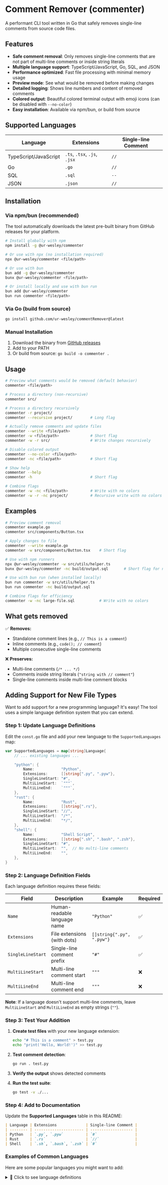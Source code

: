 # Comment Remover (commenter)

A performant CLI tool written in Go that safely removes single-line comments from source code files.

## Features

- **Safe comment removal**: Only removes single-line comments that are not part of multi-line comments or inside string literals
- **Multiple language support**: TypeScript/JavaScript, Go, SQL, and JSON
- **Performance optimized**: Fast file processing with minimal memory usage
- **Preview mode**: See what would be removed before making changes
- **Detailed logging**: Shows line numbers and content of removed comments
- **Colored output**: Beautiful colored terminal output with emoji icons (can be disabled with `--no-color`)
- **Easy installation**: Available via npm/bun, or build from source

## Supported Languages

| Language              | Extensions                   | Single-line Comment |
| --------------------- | ---------------------------- | ------------------- |
| TypeScript/JavaScript | `.ts`, `.tsx`, `.js`, `.jsx` | `//`                |
| Go                    | `.go`                        | `//`                |
| SQL                   | `.sql`                       | `--`                |
| JSON                  | `.json`                      | `//`                |

## Installation

### Via npm/bun (recommended)

The tool automatically downloads the latest pre-built binary from GitHub releases for your platform.

```bash
# Install globally with npm
npm install -g @ur-wesley/commenter

# Or use with npx (no installation required)
npx @ur-wesley/commenter <file/path>

# Or use with bun
bun add -g @ur-wesley/commenter
bunx @ur-wesley/commenter <file/path>

# Or install locally and use with bun run
bun add @ur-wesley/commenter
bun run commenter <file/path>
```

### Via Go (build from source)

```bash
go install github.com/ur-wesley/commentRemover@latest
```

### Manual Installation

1. Download the binary from [GitHub releases](https://github.com/ur-wesley/commentRemover/releases)
2. Add to your PATH
3. Or build from source: `go build -o commenter .`

## Usage

```bash
# Preview what comments would be removed (default behavior)
commenter <file/path>

# Process a directory (non-recursive)
commenter src/

# Process a directory recursively
commenter -r project/
commenter --recursive project/        # Long flag

# Actually remove comments and update files
commenter --write <file/path>
commenter -w <file/path>              # Short flag
commenter -w -r src/                  # Write changes recursively

# Disable colored output
commenter --no-color <file/path>
commenter -nc <file/path>             # Short flag

# Show help
commenter --help
commenter -h                          # Short flag

# Combine flags
commenter -w -nc <file/path>          # Write with no colors
commenter -w -r -nc project/          # Recursive write with no colors
```

## Examples

```bash
# Preview comment removal
commenter example.go
commenter src/components/Button.tsx

# Apply changes to file
commenter --write example.go
commenter -w src/components/Button.tsx    # Short flag

# Use with npm runners
npx @ur-wesley/commenter -w src/utils/helper.ts
bunx @ur-wesley/commenter -nc build/output.sql       # Short flag for no-color

# Use with bun run (when installed locally)
bun run commenter -w src/utils/helper.ts
bun run commenter -nc build/output.sql

# Combine flags for efficiency
commenter -w -nc large-file.sql           # Write with no colors
```

## What gets removed

✅ **Removes:**

- Standalone comment lines (e.g., `// This is a comment`)
- Inline comments (e.g., `code(); // comment`)
- Multiple consecutive single-line comments

❌ **Preserves:**

- Multi-line comments (`/* ... */`)
- Comments inside string literals (`"string with // comment"`)
- Single-line comments inside multi-line comment blocks

## Adding Support for New File Types

Want to add support for a new programming language? It's easy! The tool uses a simple language definition system that you can extend.

### Step 1: Update Language Definitions

Edit the `const.go` file and add your new language to the `SupportedLanguages` map:

```go
var SupportedLanguages = map[string]Language{
    // ... existing languages ...

    "python": {
        Name:            "Python",
        Extensions:      []string{".py", ".pyw"},
        SingleLineStart: "#",
        MultiLineStart:  `"""`,
        MultiLineEnd:    `"""`,
    },
    "rust": {
        Name:            "Rust",
        Extensions:      []string{".rs"},
        SingleLineStart: "//",
        MultiLineStart:  "/*",
        MultiLineEnd:    "*/",
    },
    "shell": {
        Name:            "Shell Script",
        Extensions:      []string{".sh", ".bash", ".zsh"},
        SingleLineStart: "#",
        MultiLineStart:  "",  // No multi-line comments
        MultiLineEnd:    "",
    },
}
```

### Step 2: Language Definition Fields

Each language definition requires these fields:

| Field             | Description                  | Example                   | Required |
| ----------------- | ---------------------------- | ------------------------- | -------- |
| `Name`            | Human-readable language name | `"Python"`                | ✅       |
| `Extensions`      | File extensions (with dots)  | `[]string{".py", ".pyw"}` | ✅       |
| `SingleLineStart` | Single-line comment prefix   | `"#"`                     | ✅       |
| `MultiLineStart`  | Multi-line comment start     | `"""`                     | ❌       |
| `MultiLineEnd`    | Multi-line comment end       | `"""`                     | ❌       |

**Note**: If a language doesn't support multi-line comments, leave `MultiLineStart` and `MultiLineEnd` as empty strings (`""`).

### Step 3: Test Your Addition

1. **Create test files** with your new language extension:

   ```bash
   echo "# This is a comment" > test.py
   echo "print('Hello, World!')" >> test.py
   ```

2. **Test comment detection**:

   ```bash
   go run . test.py
   ```

3. **Verify the output** shows detected comments

4. **Run the test suite**:
   ```bash
   go test -v ./...
   ```

### Step 4: Add to Documentation

Update the **Supported Languages** table in this README:

```markdown
| Language | Extensions             | Single-line Comment |
| -------- | ---------------------- | ------------------- |
| Python   | `.py`, `.pyw`          | `#`                 |
| Rust     | `.rs`                  | `//`                |
| Shell    | `.sh`, `.bash`, `.zsh` | `#`                 |
```

### Examples of Common Languages

Here are some popular languages you might want to add:

<details>
<summary>📝 Click to see language definitions</summary>

```go
// C/C++
"c": {
    Name:            "C/C++",
    Extensions:      []string{".c", ".cpp", ".cc", ".cxx", ".h", ".hpp"},
    SingleLineStart: "//",
    MultiLineStart:  "/*",
    MultiLineEnd:    "*/",
},

// Python
"python": {
    Name:            "Python",
    Extensions:      []string{".py", ".pyw"},
    SingleLineStart: "#",
    MultiLineStart:  `
```
